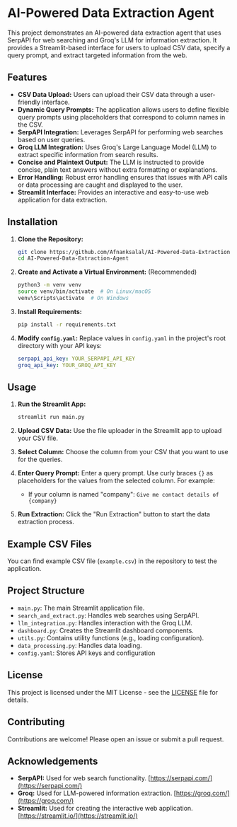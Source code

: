 # AI-Powered Data Extraction Agent

This project demonstrates an AI-powered data extraction agent that uses SerpAPI for web searching and Groq's LLM for information extraction.  It provides a Streamlit-based interface for users to upload CSV data, specify a query prompt, and extract targeted information from the web.

## Features

* **CSV Data Upload:**  Users can upload their CSV data through a user-friendly interface.
* **Dynamic Query Prompts:**  The application allows users to define flexible query prompts using placeholders that correspond to column names in the CSV.
* **SerpAPI Integration:** Leverages SerpAPI for performing web searches based on user queries.
* **Groq LLM Integration:** Uses Groq's Large Language Model (LLM) to extract specific information from search results.
* **Concise and Plaintext Output:**  The LLM is instructed to provide concise, plain text answers without extra formatting or explanations.
* **Error Handling:** Robust error handling ensures that issues with API calls or data processing are caught and displayed to the user.
* **Streamlit Interface:** Provides an interactive and easy-to-use web application for data extraction.


## Installation

1. **Clone the Repository:**
   ```bash
   git clone https://github.com/Afnanksalal/AI-Powered-Data-Extraction-Agent
   cd AI-Powered-Data-Extraction-Agent
   ```

2. **Create and Activate a Virtual Environment:** (Recommended)
   ```bash
   python3 -m venv venv
   source venv/bin/activate  # On Linux/macOS
   venv\Scripts\activate  # On Windows
   ```

3. **Install Requirements:**
   ```bash
   pip install -r requirements.txt
   ```

4. **Modify `config.yaml`:**  Replace values in `config.yaml` in the project's root directory with your API keys:

   ```yaml
   serpapi_api_key: YOUR_SERPAPI_API_KEY
   groq_api_key: YOUR_GROQ_API_KEY
   ```

## Usage

1. **Run the Streamlit App:**
   ```bash
   streamlit run main.py
   ```

2. **Upload CSV Data:** Use the file uploader in the Streamlit app to upload your CSV file.

3. **Select Column:** Choose the column from your CSV that you want to use for the queries.

4. **Enter Query Prompt:**  Enter a query prompt.  Use curly braces `{}` as placeholders for the values from the selected column. For example:
   - If your column is named "company": `Give me contact details of {company}`

5. **Run Extraction:** Click the "Run Extraction" button to start the data extraction process.


## Example CSV Files

You can find example CSV file (`example.csv`) in the repository to test the application.


## Project Structure

* `main.py`: The main Streamlit application file.
* `search_and_extract.py`: Handles web searches using SerpAPI.
* `llm_integration.py`:  Handles interaction with the Groq LLM.
* `dashboard.py`: Creates the Streamlit dashboard components.
* `utils.py`:  Contains utility functions (e.g., loading configuration).
* `data_processing.py`: Handles data loading.
* `config.yaml`:  Stores API keys and configuration


## License

This project is licensed under the MIT License - see the [LICENSE](LICENSE) file for details.


## Contributing

Contributions are welcome! Please open an issue or submit a pull request.


## Acknowledgements

* **SerpAPI:**  Used for web search functionality.  [https://serpapi.com/](https://serpapi.com/)
* **Groq:** Used for LLM-powered information extraction. [https://groq.com/](https://groq.com/)
* **Streamlit:** Used for creating the interactive web application. [https://streamlit.io/](https://streamlit.io/)
